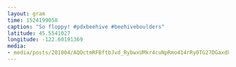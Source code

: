 ```yaml
---
layout: gram
time: 1524199058
caption: "So floppy! #pdxbeehive #beehiveboulders"
latitude: 45.5541027
longitude: -122.60191369
media:
- media/posts/201804/AQOctmRFBftbJvd_RybwxUMkr4cuNpRmo414rRy0TG27DGaxdFlTSEgmfF6DOr6zdLh_mR0f36pxBydnn_vkZuywLzjOYR57C19yA_17899610416199684.mp4
---
```


